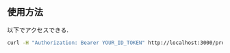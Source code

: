 ## 使用方法

以下でアクセスできる.

```bash
curl -H "Authorization: Bearer YOUR_ID_TOKEN" http://localhost:3000/protected
```
